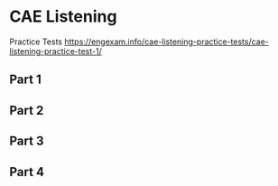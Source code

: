 # CAE Listening 

Practice Tests
https://engexam.info/cae-listening-practice-tests/cae-listening-practice-test-1/

## Part 1

## Part 2

## Part 3

## Part 4
